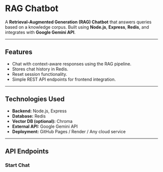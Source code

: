 # RAG Chatbot

A **Retrieval-Augmented Generation (RAG) Chatbot** that answers queries based on a knowledge corpus. Built using **Node.js**, **Express**, **Redis**, and integrates with **Google Gemini API**.

---

## Features

- Chat with context-aware responses using the RAG pipeline.
- Stores chat history in Redis.
- Reset session functionality.
- Simple REST API endpoints for frontend integration.

---

## Technologies Used

- **Backend:** Node.js, Express
- **Database:** Redis
- **Vector DB (optional):** Chroma
- **External API:** Google Gemini API
- **Deployment:** GitHub Pages / Render / Any cloud service

---

## API Endpoints

### Start Chat
